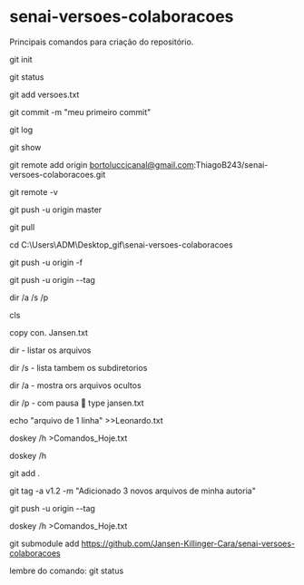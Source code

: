 ﻿# senai-versoes-colaboracoes

Principais comandos para criação do repositório.

git init

git status

git add versoes.txt

git commit -m "meu primeiro commit"

git log

git show

git remote add origin bortoluccicanal@gmail.com:ThiagoB243/senai-versoes-colaboracoes.git

git remote -v

git push -u origin master

git pull

cd C:\Users\ADM\Desktop\_gif\senai-versoes-colaboracoes

git push -u origin -f

git push -u origin --tag

dir /a /s /p

cls

copy con. Jansen.txt

dir - listar os arquivos

dir /s - lista tambem os subdiretorios

dir /a - mostra ors arquivos ocultos

dir /p - com pausa

type jansen.txt

echo "arquivo de 1 linha" >>Leonardo.txt

doskey /h >Comandos_Hoje.txt

doskey /h

git add .

git tag -a v1.2 -m "Adicionado 3 novos arquivos de minha autoria"

git push -u origin --tag

doskey /h >Comandos_Hoje.txt

git submodule add https://github.com/Jansen-Killinger-Cara/senai-versoes-colaboracoes

lembre do comando: git status
